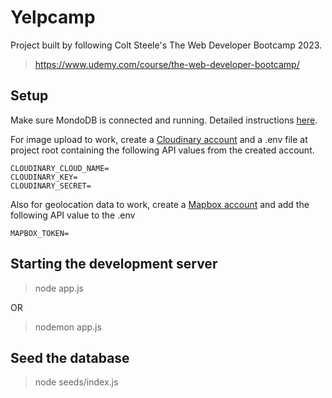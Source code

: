 # Yelpcamp

Project built by following Colt Steele's The Web Developer Bootcamp 2023.

> https://www.udemy.com/course/the-web-developer-bootcamp/

## Setup

Make sure MondoDB is connected and running. Detailed instructions [here](https://zarkom.net/blogs/how-to-install-mongodb-for-development-in-windows-3328).

For image upload to work, create a [Cloudinary account](https://cloudinary.com/) and a .env file at project root containing the following API values from the created account.

```
CLOUDINARY_CLOUD_NAME=
CLOUDINARY_KEY=
CLOUDINARY_SECRET=
```

Also for geolocation data to work, create a [Mapbox account](https://www.mapbox.com/) and add the following API value to the .env

```
MAPBOX_TOKEN=
```

## Starting the development server

> node app.js

OR

> nodemon app.js

## Seed the database

> node seeds/index.js
